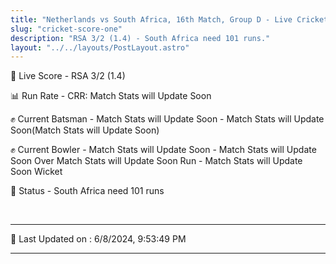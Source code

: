 ```yaml
---
title: "Netherlands vs South Africa, 16th Match, Group D - Live Cricket Score"
slug: "cricket-score-one"
description: "RSA 3/2 (1.4) - South Africa need 101 runs."
layout: "../../layouts/PostLayout.astro"
---
```


🔴 Live Score - RSA 3/2 (1.4)  

📊 Run Rate - CRR: Match Stats will Update Soon  

✊ Current Batsman - Match Stats will Update Soon - Match Stats will Update Soon(Match Stats will Update Soon)  

✊ Current Bowler - Match Stats will Update Soon - Match Stats will Update Soon Over Match Stats will Update Soon Run - Match Stats will Update Soon Wicket  

📑 Status - South Africa need 101 runs

<br />

***

📝 Last Updated on : 6/8/2024, 9:53:49 PM

***

